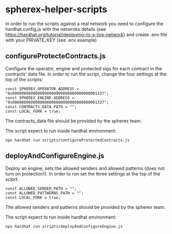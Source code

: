 # spherex-helper-scripts

In order to run the scripts against a real network you need to configure the hardhat.config.js with the netwroks details (see https://hardhat.org/tutorial/deploying-to-a-live-network)   and create .env file with your PRIVATE_KEY (see .env.example)


## configureProtecteContracts.js
Configure the operator, engine and protected sigs for each contract in the contracts' data file.
In order to run the script, change the four settings at the top of the scripts:
```
const SPHEREX_OPERATOR_ADDRESS = "0x0000000000000000000000000000000000001337";
const SPHEREX_ENGINE_ADDRESS = "0x0000000000000000000000000000000000001337";
const CONTRACTS_DATA_PATH = "";
const LOCAL_FORK = true;
```

The contracts_data file should be provided by the spherex team.

The script expect to run inside hardhat environment:
```
npx hardhat run scripts/configureProtectedContracts.js 
```

## deployAndConfigureEngine.js
Deploy an engine, sets the allowed senders and allowed patterns (does not turn on protection!).
In order to run set the three settings at the top of the sciprt:
```
const ALLOWED_SENDER_PATH = "";
const ALLOWED_PATTWERNS_PATH = "";
const LOCAL_FORK = true;
```
The allowed senders and patterns should be provided by the spherex team.

The script expect to run inside hardhat environment:
```
npx hardhat run scripts/deployAndConfigureEngine.js 
```
